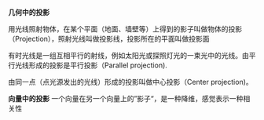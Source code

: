 
**几何中的投影**

用光线照射物体，在某个平面（地面、墙壁等）上得到的影子叫做物体的投影（Projection），照射光线叫做投影线，投影所在的平面叫做投影面 

有时光线是一组互相平行的射线，例如太阳光或探照灯光的一束光中的光线。由平行光线形成的投影是平行投影（Parallel projection).

由同一点（点光源发出的光线）形成的投影叫做中心投影（Center projection)。

**向量中的投影**
一个向量在另一个向量上的”影子“，是一种降维，感觉表示一种相关性